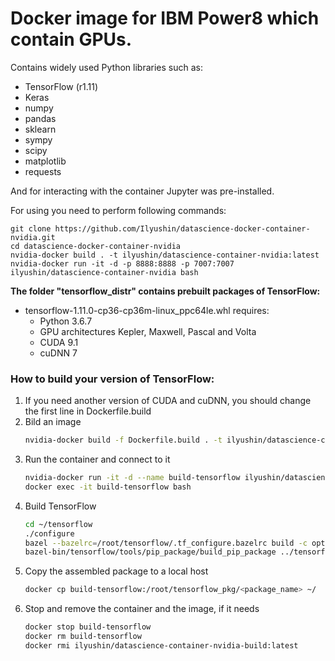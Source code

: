 # Docker image for IBM Power8 which contain GPUs.

Contains widely used Python libraries such as:
* TensorFlow (r1.11)
* Keras
* numpy               
* pandas
* sklearn
* sympy
* scipy 
* matplotlib
* requests

And for interacting with the container Jupyter was pre-installed.

For using you need to perform following commands:
```
git clone https://github.com/Ilyushin/datascience-docker-container-nvidia.git
cd datascience-docker-container-nvidia
nvidia-docker build . -t ilyushin/datascience-container-nvidia:latest
nvidia-docker run -it -d -p 8888:8888 -p 7007:7007 ilyushin/datascience-container-nvidia bash
```

**The folder "tensorflow_distr" contains prebuilt packages of TensorFlow:**
* tensorflow-1.11.0-cp36-cp36m-linux_ppc64le.whl requires:
    * Python 3.6.7 
    * GPU architectures Kepler, Maxwell, Pascal and Volta
    * CUDA 9.1
    * cuDNN 7
    

### How to build your version of TensorFlow:
1. If you need another version of CUDA and cuDNN, you should change the first line in Dockerfile.build
1. Bild an image
    ```bash
    nvidia-docker build -f Dockerfile.build . -t ilyushin/datascience-container-nvidia-build:latest
    ```
2. Run the container and connect to it
    ```bash
    nvidia-docker run -it -d --name build-tensorflow ilyushin/datascience-container-nvidia-build:latest
    docker exec -it build-tensorflow bash 
    ```
3. Build TensorFlow
    ```bash
    cd ~/tensorflow
    ./configure
    bazel --bazelrc=/root/tensorflow/.tf_configure.bazelrc build -c opt //tensorflow/tools/pip_package:build_pip_package
    bazel-bin/tensorflow/tools/pip_package/build_pip_package ../tensorflow_pkg
    ``` 
4. Copy the assembled package to a local host
    ```bash
    docker cp build-tensorflow:/root/tensorflow_pkg/<package_name> ~/
    ```
5. Stop and remove the container and the image, if it needs
    ```bash
    docker stop build-tensorflow
    docker rm build-tensorflow
    docker rmi ilyushin/datascience-container-nvidia-build:latest 
    ```
    